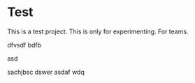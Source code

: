 
# Test
This is a test project. This is only for experimenting.
For teams.


dfvsdf bdfb

asd

sachjbsc
dswer
asdaf
wdq
